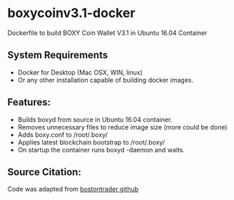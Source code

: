 # boxycoinv3.1-docker
Dockerfile to build BOXY Coin Wallet V3.1 in Ubuntu 16.04 Container

## System Requirements
* Docker for Desktop (Mac OSX, WIN, linux)
* Or any other installation capable of building docker images.

## Features:
* Builds boxyd from source in Ubuntu 16.04 container.
* Removes unnecessary files to reduce image size (more could be done)
* Adds boxy.conf to /root/.boxy/
* Applies latest blockchain bootstrap to /root/.boxy/
* On startup the container runs boxyd -daemon and waits.

## Source Citation:
Code was adapted from [bostontrader github](https://github.com/bostontrader/crypto-docker)
